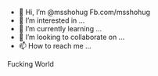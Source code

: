 - 👋 Hi, I’m @msshohug
Fb.com/msshohug
- 👀 I’m interested in ...
- 🌱 I’m currently learning ...
- 💞️ I’m looking to collaborate on ...
- 📫 How to reach me ...

<!---
msshohug/msshohug is a ✨ special ✨ repository because its `README.md` (this file) appears on your GitHub profile.
You can click the Preview link to take a look at your changes.
--->
Fucking World
